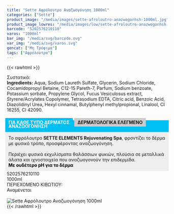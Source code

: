 ```yaml
---
title: "Sette Αφρόλουτρο Αναζωογόνηση 1000ml"
categories: ["Sette"]
product_image: "/media/images/sette-afroloutro-anazwogonhsh-1000ml.jpg"
product_image_lowres: "/media/images/low/sette-afroloutro-anazwogonhsh-1000ml.jpg"
barcode: "5202576210110"
varos: "1000ml"
bar_img: "/media/svg/barcode.svg"
var_img: "/media/svg/varos.svg"
gencat: ["Μη Τρόφιμα"]
tags: ["Αφρόλουτρα"]
---
```

{{< rawhtml >}}

<div class="sload405"><div class="product"><div id="sistatika">Συστατικά:</div><div class="alltext"><b>Ingredients:</b> Aqua, Sodium Laureth Sulfate, Glycerin, Sodium Chloride, Cocamidopropyl Betaine, C12-15 Pareth-7, Parfum, Sodium benzoate, Potassium sorbate, Propylene Glycol, Fucus Vesiculosus extract, Styrene/Acrylates Copolymer, Tetrasodium EDTA, Citric acid, Benzoic Acid, Diazolidinyl Urea, Hexyl cinnamal, Butylphenyl methylpropional, Linalool, CI 16255, CI 42090.<br><br><b style="background:#00c0f3;color:#fff;display:-webkit-inline-box;margin:0 10px 5px -5px;padding:5px 10px">ΓΙΑ ΚΑΘΕ ΤΥΠΟ ΔΕΡΜΑΤΟΣ </b><b style="background:#ccc;display:-webkit-inline-box;margin-left:-5px;padding:5px 10px">ΔΕΡΜΑΤΟΛΟΓΙΚΑ ΕΛΕΓΜΕΝΟ</b></div><div class="alltext" style="margin-top:-25px"><div style="background:#00c0f3;margin:0 -5px;padding:10px"><span style="color:#fff"><b>ΑΝΑΖΩΟΓΟΝΗΣΗ</b></span></div><div style="background:#eee;margin:0 -5px;padding:10px">Το αφρόλουτρο <b>SETTE ELEMENTS Rejuvenating Spa</b>, φροντίζει το δέρμα με φυσικό τρόπο, προσφέροντας αναζωογόνηση.<br><br>Περιέχει φυσικά εκχυλίσματα θαλάσσιων φυκιών, πλούσια σε μεταλλικά άλατα και ιχνοστοιχεία που αναζωογονούν την επιδερμίδα.<br><div style="color:#000"><b>Με ουδέτερο pH για το δέρμα</b></div></div></div><div id="barcode"><div id="barimage1"></div><span id="bartext">5202576210110</span></div><div id="varos"><div id="varosimage1"></div><span id="varostext">1000ml</span></div><div id="kivotio">ΠΕΡΙΕΧΟΜΕΝΟ ΚΙΒΩΤΙΟΥ:<br>Αναμένεται</div><br><div class="pimg"><img alt="Sette Αφρόλουτρο Αναζωογόνηση 1000ml" title="Sette Αφρόλουτρο Αναζωογόνηση 1000ml" src="/media/images/sette-afroloutro-anazwogonhsh-1000ml.jpg"></div></div></div>
{{< /rawhtml >}}


